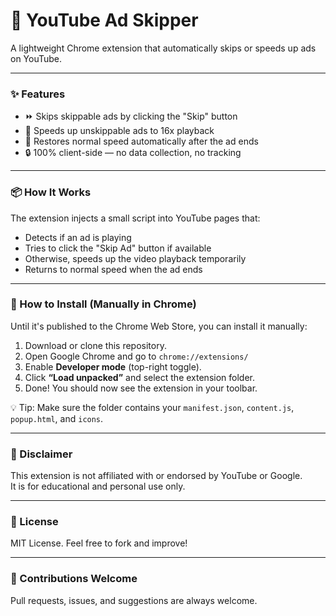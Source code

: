 ﻿# 🎯 YouTube Ad Skipper

A lightweight Chrome extension that automatically skips or speeds up ads on YouTube.

---

### ✨ Features

- ⏩ Skips skippable ads by clicking the "Skip" button
- 🚀 Speeds up unskippable ads to 16x playback
- 🔄 Restores normal speed automatically after the ad ends
- 🔒 100% client-side — no data collection, no tracking

---

### 📦 How It Works

The extension injects a small script into YouTube pages that:
- Detects if an ad is playing
- Tries to click the "Skip Ad" button if available
- Otherwise, speeds up the video playback temporarily
- Returns to normal speed when the ad ends

---

### 🧪 How to Install (Manually in Chrome)

Until it's published to the Chrome Web Store, you can install it manually:

1. Download or clone this repository.
2. Open Google Chrome and go to `chrome://extensions/`
3. Enable **Developer mode** (top-right toggle).
4. Click **“Load unpacked”** and select the extension folder.
5. Done! You should now see the extension in your toolbar.

💡 Tip: Make sure the folder contains your `manifest.json`, `content.js`, `popup.html`, and `icons`.

---

### 🚧 Disclaimer

This extension is not affiliated with or endorsed by YouTube or Google.  
It is for educational and personal use only.

---

### 📄 License

MIT License. Feel free to fork and improve!

---

### 🙌 Contributions Welcome

Pull requests, issues, and suggestions are always welcome.
